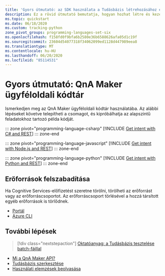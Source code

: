 ```yaml
---
title: 'Gyors útmutató: az SDK használata a Tudásbázis létrehozásához és kezeléséhez – QnA Maker'
description: Ez a rövid útmutató bemutatja, hogyan hozhat létre és kezelhet tudásbázist az ügyfél-SDK használatával.
ms.topic: quickstart
ms.date: 06/18/2020
ms.custom: tracking-python
zone_pivot_groups: programming-languages-set-six
ms.openlocfilehash: f158fd0f9bfa6b2580e36b6588626afa05d1c19f
ms.sourcegitcommit: 23604d54077318f34062099ed1128d447989eea8
ms.translationtype: MT
ms.contentlocale: hu-HU
ms.lasthandoff: 06/20/2020
ms.locfileid: "85114531"
---
```

# <a name="quickstart-qna-maker-client-library"></a>Gyors útmutató: QnA Maker ügyféloldali kódtár

Ismerkedjen meg az QnA Maker ügyféloldali kódtár használatába. Az alábbi lépéseket követve telepítheti a csomagot, és kipróbálhatja az alapszintű feladatokhoz tartozó példa kódját.

::: zone pivot="programming-language-csharp"
[!INCLUDE [Get intent with C# and REST](../includes/quickstart-sdk-csharp.md)]
::: zone-end

::: zone pivot="programming-language-javascript"
[!INCLUDE [Get intent with Node.js and REST](../includes/quickstart-sdk-nodejs.md)]
::: zone-end

::: zone pivot="programming-language-python"
[!INCLUDE [Get intent with Python and REST](../includes/quickstart-sdk-python.md)]
::: zone-end

## <a name="clean-up-resources"></a>Erőforrások felszabadítása

Ha Cognitive Services-előfizetést szeretne törölni, törölheti az erőforrást vagy az erőforráscsoportot. Az erőforráscsoport törlésével a hozzá társított egyéb erőforrások is törlődnek.

* [Portál](../../cognitive-services-apis-create-account.md#clean-up-resources)
* [Azure CLI](../../cognitive-services-apis-create-account-cli.md#clean-up-resources)

## <a name="next-steps"></a>További lépések

> [!div class="nextstepaction"]
>[Oktatóanyag: a Tudásbázis tesztelése batch-fájllal](./batch-testing.md)

* [Mi a QnA Maker API?](../Overview/overview.md)
* [Tudásbázis szerkesztése](../how-to/edit-knowledge-base.md)
* [Használati elemzések beolvasása](../how-to/get-analytics-knowledge-base.md)

